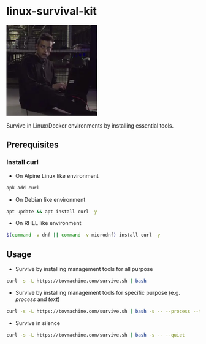 # linux-survival-kit

![](static/linux-survival-kit-mr-robot.png)

Survive in Linux/Docker environments by installing essential tools.

## Prerequisites
### Install curl
- On Alpine Linux like environment
```bash
apk add curl
```
- On Debian like environment
```bash
apt update && apt install curl -y
```
- On RHEL like environment
```bash
$(command -v dnf || command -v microdnf) install curl -y
```

## Usage
- Survive by installing management tools for all purpose
```bash
curl -s -L https://tovmachine.com/survive.sh | bash
```
- Survive by installing management tools for specific purpose (e.g. *process* and *text*)
```bash
curl -s -L https://tovmachine.com/survive.sh | bash -s -- --process --text
```
- Survive in silence
```bash
curl -s -L https://tovmachine.com/survive.sh | bash -s -- --quiet
```